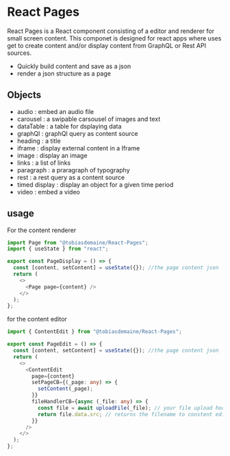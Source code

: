 # React Pages

React Pages is a React component consisting of a editor and renderer for small screen content.
This componet is designed for react apps where uses get to create content and/or display content from GraphQL or Rest API sources.

- Quickly build content and save as a json
- render a json structure as a page

## Objects

- audio : embed an audio file
- carousel : a swipable carsousel of images and text
- dataTable : a table for dsplaying data
- graphQl : graphQl query as content source
- heading : a title
- iframe : display external content in a Iframe
- image : display an image
- links : a list of links
- paragraph : a praragraph of typography
- rest : a rest query as a content source
- timed display : display an object for a given time period
- video : embed a video

## usage

For the content renderer

```ts
import Page from "@tobiasdemaine/React-Pages";
import { useState } from "react";

export const PageDisplay = () => {
  const [content, setContent] = useState({}); //the page content json
  return (
    <>
      <Page page={content} />
    </>
  );
};
```

for the content editor

```ts
import { ContentEdit } from "@tobiasdemaine/React-Pages";

export const PageEdit = () => {
  const [content, setContent] = useState({}); //the page content json
  return (
    <>
      <ContentEdit
        page={content}
        setPageCB={(_page: any) => {
          setContent(_page);
        }}
        fileHandlerCB={async (_file: any) => {
          const file = await uploadFile(_file); // your file upload hook
          return file.data.src; // returns the filename to constent editor for insertion into the page json
        }}
      />
    </>
  );
};
```
